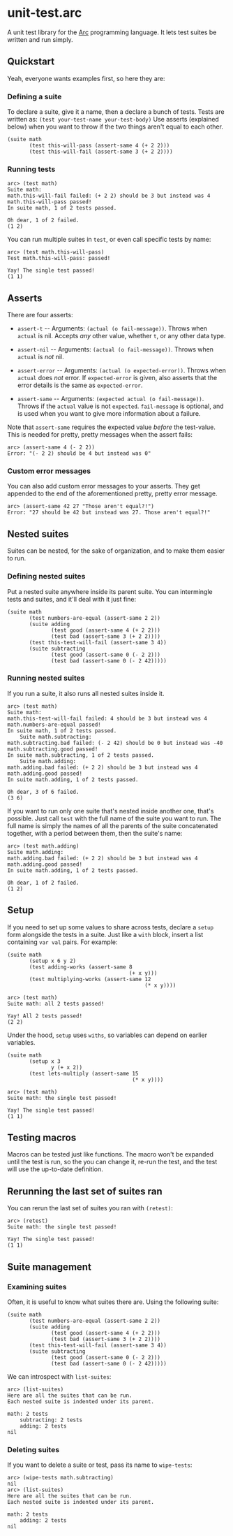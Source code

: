 # unit-test.arc

A unit test library for the [Arc](http://www.arclanguage.org/) programming language. It lets test suites be written and run simply.

## Quickstart

Yeah, everyone wants examples first, so here they are:

### Defining a suite

To declare a suite, give it a name, then a declare a bunch of tests. Tests are written as: `(test your-test-name your-test-body)` Use asserts (explained below) when you want to throw if the two things aren't equal to each other.

    (suite math
           (test this-will-pass (assert-same 4 (+ 2 2)))
           (test this-will-fail (assert-same 3 (+ 2 2))))


### Running tests

    arc> (test math)
    Suite math:
    math.this-will-fail failed: (+ 2 2) should be 3 but instead was 4
    math.this-will-pass passed!
    In suite math, 1 of 2 tests passed.

    Oh dear, 1 of 2 failed.
    (1 2)

You can run multiple suites in `test`, or even call specific tests by name:

    arc> (test math.this-will-pass)
    Test math.this-will-pass: passed!

    Yay! The single test passed!
    (1 1)

## Asserts

There are four asserts:

* `assert-t` -- Arguments: `(actual (o fail-message))`. Throws when `actual` is nil. Accepts _any_ other value, whether `t`, or any other data type.

* `assert-nil` -- Arguments: `(actual (o fail-message))`. Throws when `actual` is *not* nil.

* `assert-error` -- Arguments: `(actual (o expected-error))`. Throws when `actual` does *not* error. If `expected-error` is given, also asserts that the error details is the same as `expected-error`.

* `assert-same` -- Arguments: `(expected actual (o fail-message))`. Throws if the `actual` value is not `expected`. `fail-message` is optional, and is used when you want to give more information about a failure.

Note that `assert-same` requires the expected value *before* the test-value. This is needed for pretty, pretty messages when the assert fails:

    arc> (assert-same 4 (- 2 2))
    Error: "(- 2 2) should be 4 but instead was 0"

### Custom error messages

You can also add custom error messages to your asserts. They get appended to the end of the aforementioned pretty, pretty error message.

    arc> (assert-same 42 27 "Those aren't equal?!")
    Error: "27 should be 42 but instead was 27. Those aren't equal?!"

## Nested suites

Suites can be nested, for the sake of organization, and to make them easier to run.

### Defining nested suites

Put a nested suite anywhere inside its parent suite. You can intermingle tests and suites, and it'll deal with it just fine:

    (suite math
           (test numbers-are-equal (assert-same 2 2))
           (suite adding
                  (test good (assert-same 4 (+ 2 2)))
                  (test bad (assert-same 3 (+ 2 2))))
           (test this-test-will-fail (assert-same 3 4))
           (suite subtracting
                  (test good (assert-same 0 (- 2 2)))
                  (test bad (assert-same 0 (- 2 42)))))

### Running nested suites

If you run a suite, it also runs all nested suites inside it.

    arc> (test math)
    Suite math:
    math.this-test-will-fail failed: 4 should be 3 but instead was 4
    math.numbers-are-equal passed!
    In suite math, 1 of 2 tests passed.
        Suite math.subtracting:
    math.subtracting.bad failed: (- 2 42) should be 0 but instead was -40
    math.subtracting.good passed!
    In suite math.subtracting, 1 of 2 tests passed.
        Suite math.adding:
    math.adding.bad failed: (+ 2 2) should be 3 but instead was 4
    math.adding.good passed!
    In suite math.adding, 1 of 2 tests passed.

    Oh dear, 3 of 6 failed.
    (3 6)

If you want to run only one suite that's nested inside another one, that's possible. Just call `test` with the full name of the suite you want to run. The full name is simply the names of all the parents of the suite concatenated together, with a period between them, then the suite's name:

    arc> (test math.adding)
    Suite math.adding:
    math.adding.bad failed: (+ 2 2) should be 3 but instead was 4
    math.adding.good passed!
    In suite math.adding, 1 of 2 tests passed.

    Oh dear, 1 of 2 failed.
    (1 2)

## Setup

If you need to set up some values to share across tests, declare a `setup` form alongside the tests in a suite. Just like a `with` block, insert a list containing `var val` pairs. For example:

    (suite math
           (setup x 6 y 2)
           (test adding-works (assert-same 8
                                           (+ x y)))
           (test multiplying-works (assert-same 12
                                                (* x y))))

    arc> (test math)
    Suite math: all 2 tests passed!

    Yay! All 2 tests passed!
    (2 2)


Under the hood, `setup` uses `withs`, so variables can depend on earlier variables.

    (suite math
           (setup x 3
                  y (+ x 2))
           (test lets-multiply (assert-same 15
                                            (* x y))))

    arc> (test math)
    Suite math: the single test passed!

    Yay! The single test passed!
    (1 1)


## Testing macros

Macros can be tested just like functions. The macro won't be expanded until the test is run, so the you can change it, re-run the test, and the test will use the up-to-date definition.

## Rerunning the last set of suites ran

You can rerun the last set of suites you ran with `(retest)`:

    arc> (retest)
    Suite math: the single test passed!

    Yay! The single test passed!
    (1 1)

## Suite management

### Examining suites

Often, it is useful to know what suites there are. Using the following suite:

    (suite math
           (test numbers-are-equal (assert-same 2 2))
           (suite adding
                  (test good (assert-same 4 (+ 2 2)))
                  (test bad (assert-same 3 (+ 2 2))))
           (test this-test-will-fail (assert-same 3 4))
           (suite subtracting
                  (test good (assert-same 0 (- 2 2)))
                  (test bad (assert-same 0 (- 2 42)))))

We can introspect with `list-suites`:

    arc> (list-suites)
    Here are all the suites that can be run.
    Each nested suite is indented under its parent.

    math: 2 tests
        subtracting: 2 tests
        adding: 2 tests
    nil

### Deleting suites

If you want to delete a suite or test, pass its name to `wipe-tests`:

    arc> (wipe-tests math.subtracting)
    nil
    arc> (list-suites)
    Here are all the suites that can be run.
    Each nested suite is indented under its parent.

    math: 2 tests
        adding: 2 tests
    nil
